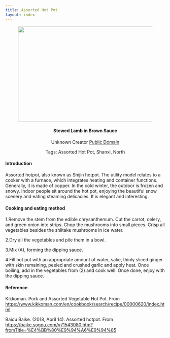```yaml
---
title: Assorted Hot Pot
layout: index
---
```


<figure style="text-align: center">
<img src="https://www.kikkoman.com/homecook/search/recipe/img/00000723.jpg" width="425" height="300" />
</figure>
<h4 style="text-align: center"> Stewed Lamb in Brown Sauce </h4>
<p style="text-align: center">Unknown Creator <a href="https://en.m.wikipedia.org/wiki/Public_domain">Public Domain</a></p>
<p style="text-align: center">
Tags: Assorted Hot Pot, Shanxi, North
</p>

<h4>Introduction</h4>
<p>Assorted hotpot, also known as Shijin hotpot. The utility model relates to a cooker with a furnace, which integrates heating and container functions. Generally, it is made of copper. In the cold winter, the outdoor is frozen and snowy. Indoor people sit around the hot pot, enjoying the beautiful snow scenery and eating steaming delicacies. It is elegant and interesting.</p>

<h4>Cooking and eating method</h4>
<p>1.Remove the stem from the edible chrysanthemum. Cut the carrot, celery, and green onion into strips. Chop the mushrooms into small pieces. Crisp all vegetables besides the shiitake mushrooms in ice water.</p>
<p>2.Dry all the vegetables and pile them in a bowl. </p>
<p>3.Mix (A), forming the dipping sauce.</p>
<p>4.Fill hot pot with an appropriate amount of water, sake, thinly sliced ginger with skin remaining, peeled and crushed garlic and apply heat. Once boiling, add in the vegetables from (2) and cook well. Once done, enjoy with the dipping sauce.</p>

<h4>Reference</h4>
<p>Kikkoman. Pork and Assorted Vegetable Hot Pot. From <a href="https://www.kikkoman.com/en/cookbook/search/recipe/00000620/index.html"> https://www.kikkoman.com/en/cookbook/search/recipe/00000620/index.html</a></p>
<p>Baidu Baike. (2018, April 14). Assorted hotpot. From <a href="https://baike.sogou.com/v71543080.htm?fromTitle=%E4%BB%80%E9%94%A6%E9%94%85"> https://baike.sogou.com/v71543080.htm?fromTitle=%E4%BB%80%E9%94%A6%E9%94%85</a></p>
